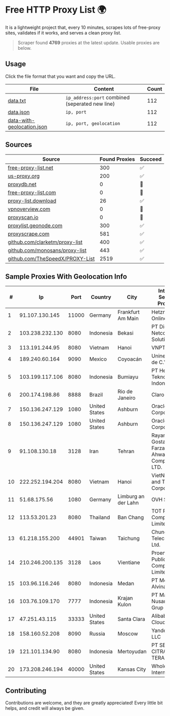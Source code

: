 
# Free HTTP Proxy List 🌍

It is a lightweight project that, every 10 minutes, scrapes lots of free-proxy sites, validates if it works, and serves a clean proxy list.


> Scraper found **4769** proxies at the latest update. Usable proxies are below.

## Usage

Click the file format that you want and copy the URL.


|File|Content|Count|
|----|-------|-----|
|[data.txt](https://raw.githubusercontent.com/themiralay/Proxy-List-World/master/data.txt)|`ip_address:port` combined (seperated new line)|112|
|[data.json](https://raw.githubusercontent.com/themiralay/Proxy-List-World/master/data.json)|`ip, port`|112|
|[data-with-geolocation.json](https://raw.githubusercontent.com/themiralay/Proxy-List-World/master/data-with-geolocation.json)|`ip, port, geolocation`|112|

## Sources

|Source|Found Proxies|Succeed|
|------|-------------|-------|
|[free-proxy-list.net](https://free-proxy-list.net)|300|✅|
|[us-proxy.org](https://www.us-proxy.org)|200|✅|
|[proxydb.net](http://proxydb.net)|0|🚫|
|[free-proxy-list.com](https://free-proxy-list.com/?page=&port=&type%5B%5D=http&type%5B%5D=https&up_time=0&search=Search)|0|🚫|
|[proxy-list.download](https://www.proxy-list.download/HTTP)|26|✅|
|[vpnoverview.com](https://vpnoverview.com/privacy/anonymous-browsing/free-proxy-servers)|0|🚫|
|[proxyscan.io](https://www.proxyscan.io)|0|🚫|
|[proxylist.geonode.com](https://proxylist.geonode.com/api/proxy-list?limit=300&page=1&sort_by=lastChecked&sort_type=desc&protocols=http,https)|300|✅|
|[proxyscrape.com](https://api.proxyscrape.com/v2/?request=displayproxies&protocol=http&timeout=10000&country=all&ssl=all&anonymity=all)|581|✅|
|[github.com/clarketm/proxy-list](https://raw.githubusercontent.com/clarketm/proxy-list/master/proxy-list-raw.txt)|400|✅|
|[github.com/monosans/proxy-list](https://raw.githubusercontent.com/monosans/proxy-list/main/proxies/http.txt)|443|✅|
|[github.com/TheSpeedX/PROXY-List](https://raw.githubusercontent.com/TheSpeedX/PROXY-List/master/http.txt)|2519|✅|


## Sample Proxies With Geolocation Info

|#|Ip|Port|Country|City|Internet Service Provider|
|-|--|----|-------|----|-------------------------|
|1|91.107.130.145|11000|Germany|Frankfurt Am Main|Hetzner Online AG|
|2|103.238.232.130|8080|Indonesia|Bekasi|PT Digital Netcom Solution|
|3|113.191.244.95|8080|Vietnam|Hanoi|VNPT|
|4|189.240.60.164|9090|Mexico|Coyoacán|Uninet S.A. de C.V.|
|5|103.199.117.106|8080|Indonesia|Bumiayu|PT Hepra Teknologi Indonesia|
|6|200.174.198.86|8888|Brazil|Rio de Janeiro|Claro S.A|
|7|150.136.247.129|1080|United States|Ashburn|Oracle Corporation|
|8|150.136.247.129|1080|United States|Ashburn|Oracle Corporation|
|9|91.108.130.18|3128|Iran|Tehran|Rayaneh Gostar Farzanegan Ahwaz Company LTD.|
|10|222.252.194.204|8080|Vietnam|Hanoi|VietNam Post and Telecom Corporation|
|11|51.68.175.56|1080|Germany|Limburg an der Lahn|OVH SAS|
|12|113.53.201.23|8080|Thailand|Ban Chang|TOT Public Company Limited|
|13|61.218.155.200|44901|Taiwan|Taichung|Chunghwa Telecom Co., Ltd.|
|14|210.246.200.135|3128|Laos|Vientiane|Proen Corp Public Company Limited|
|15|103.96.116.246|8080|Indonesia|Medan|PT Media Alvina Sejati|
|16|103.76.109.170|7777|Indonesia|Krajan Kulon|PT Mahawira Nusantara Grup|
|17|47.251.43.115|33333|United States|Santa Clara|Alibaba Cloud LLC|
|18|158.160.52.208|8090|Russia|Moscow|Yandex.Cloud LLC|
|19|121.101.134.90|8080|Indonesia|Mertoyudan|PT SELARAS CITRA TERABIT|
|20|173.208.246.194|40000|United States|Kansas City|WholeSale Internet|



## Contributing

Contributions are welcome, and they are greatly appreciated! Every
little bit helps, and credit will always be given.

